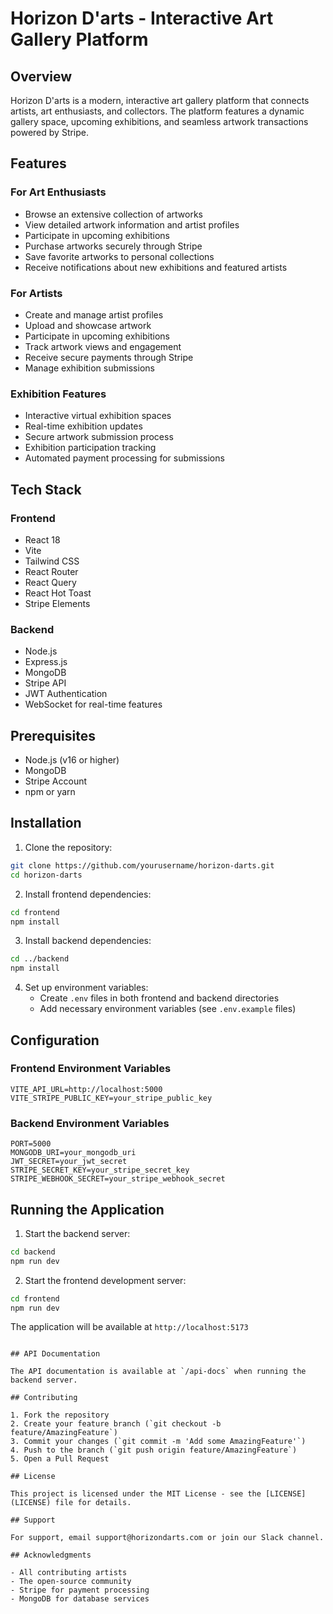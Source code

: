 # Horizon D'arts - Interactive Art Gallery Platform

## Overview
Horizon D'arts is a modern, interactive art gallery platform that connects artists, art enthusiasts, and collectors. The platform features a dynamic gallery space, upcoming exhibitions, and seamless artwork transactions powered by Stripe.

## Features

### For Art Enthusiasts
- Browse an extensive collection of artworks
- View detailed artwork information and artist profiles
- Participate in upcoming exhibitions
- Purchase artworks securely through Stripe
- Save favorite artworks to personal collections
- Receive notifications about new exhibitions and featured artists

### For Artists
- Create and manage artist profiles
- Upload and showcase artwork
- Participate in upcoming exhibitions
- Track artwork views and engagement
- Receive secure payments through Stripe
- Manage exhibition submissions

### Exhibition Features
- Interactive virtual exhibition spaces
- Real-time exhibition updates
- Secure artwork submission process
- Exhibition participation tracking
- Automated payment processing for submissions

## Tech Stack

### Frontend
- React 18
- Vite
- Tailwind CSS
- React Router
- React Query
- React Hot Toast
- Stripe Elements

### Backend
- Node.js
- Express.js
- MongoDB
- Stripe API
- JWT Authentication
- WebSocket for real-time features

## Prerequisites
- Node.js (v16 or higher)
- MongoDB
- Stripe Account
- npm or yarn

## Installation

1. Clone the repository:
```bash
git clone https://github.com/yourusername/horizon-darts.git
cd horizon-darts
```

2. Install frontend dependencies:
```bash
cd frontend
npm install
```

3. Install backend dependencies:
```bash
cd ../backend
npm install
```

4. Set up environment variables:
   - Create `.env` files in both frontend and backend directories
   - Add necessary environment variables (see `.env.example` files)

## Configuration

### Frontend Environment Variables
```env
VITE_API_URL=http://localhost:5000
VITE_STRIPE_PUBLIC_KEY=your_stripe_public_key
```

### Backend Environment Variables
```env
PORT=5000
MONGODB_URI=your_mongodb_uri
JWT_SECRET=your_jwt_secret
STRIPE_SECRET_KEY=your_stripe_secret_key
STRIPE_WEBHOOK_SECRET=your_stripe_webhook_secret
```

## Running the Application

1. Start the backend server:
```bash
cd backend
npm run dev
```

2. Start the frontend development server:
```bash
cd frontend
npm run dev
```

The application will be available at `http://localhost:5173`

```

## API Documentation

The API documentation is available at `/api-docs` when running the backend server.

## Contributing

1. Fork the repository
2. Create your feature branch (`git checkout -b feature/AmazingFeature`)
3. Commit your changes (`git commit -m 'Add some AmazingFeature'`)
4. Push to the branch (`git push origin feature/AmazingFeature`)
5. Open a Pull Request

## License

This project is licensed under the MIT License - see the [LICENSE](LICENSE) file for details.

## Support

For support, email support@horizondarts.com or join our Slack channel.

## Acknowledgments

- All contributing artists
- The open-source community
- Stripe for payment processing
- MongoDB for database services
